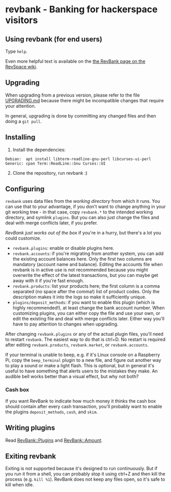 # revbank - Banking for hackerspace visitors

## Using revbank (for end users)

Type `help`.

Even more helpful text is available on the [the RevBank page on the RevSpace
wiki](https://revspace.nl/RevBank).

## Upgrading

When upgrading from a previous version, please refer to the file
[UPGRADING.md](UPGRADING.md) because there might be incompatible changes that
require your attention.

In general, upgrading is done by committing any changed files and then doing a
`git pull`.

## Installing

1. Install the dependencies:

```
Debian:  apt install libterm-readline-gnu-perl libcurses-ui-perl
Generic: cpan Term::ReadLine::Gnu Curses::UI
```

2. Clone the repository, run revbank :)

## Configuring

`revbank` uses data files from the _working directory_ from which it runs. You
can use that to your advantage, if you don't want to change anything in your
git working tree - in that case, copy `revbank.*` to the intended working
directory, and symlink `plugins`. But you can also just change the files and
deal with merge conflicts later, if you prefer.

*RevBank just works out of the box* if you're in a hurry, but there's a lot you
could customize.

- `revbank.plugins`: enable or disable plugins here.
- `revbank.accounts`: if you're migrating from another system, you can add the
  existing account balances here. Only the first two columns are mandatory
  (account name and balance). Editing the accounts file when revbank is in
  active use is not recommended because you might overwrite the effect of the
  latest transactions, but you can maybe get away with it if you're fast
  enough.
- `revbank.products`: list your products here; the first column is a comma
  separated (no space after the comma!) list of product codes. Only the
  description makes it into the logs so make it sufficiently unique.
- `plugins/deposit_methods`: if you want to enable this plugin (which is highly
  recommended!), at least change the bank account number. When customizing
  plugins, you can either copy the file and use your own, or edit the existing
  file and deal with merge conflicts later. Either way you'll have to pay
  attention to changes when upgrading.

After changing `revbank.plugins` or any of the actual plugin files, you'll need
to restart `revbank`. The easiest way to do that is ctrl+D. No restart is
required after editing `revbank.products`, `revbank.market`, or
`revbank.accounts`.

If your terminal is unable to beep, e.g. if it's Linux console on a Raspberry
Pi, copy the `beep_terminal` plugin to a new file, and figure out another way
to play a sound or make a light flash. This is optional, but in general it's
useful to have something that alerts users to the mistakes they make. An
audible bell works better than a visual effect, but why not both?

### Cash box

If you want RevBank to indicate how much money it thinks the cash box should
contain after every cash transaction, you'll probably want to enable the
plugins `deposit_methods`, `cash`, and `skim`.

## Writing plugins

Read [RevBank::Plugins](lib/RevBank/Plugins.pod) and [RevBank::Amount](lib/RevBank/Amount.pod).

## Exiting revbank

Exiting is not supported because it's designed to run continuously. But if you
run it from a shell, you can probably stop it using ctrl+Z and then kill the
process (e.g. `kill %1`). RevBank does not keep any files open, so it's safe
to kill when idle.
